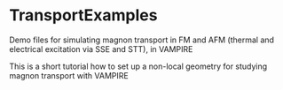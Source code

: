 # TransportExamples
Demo files for simulating magnon transport in FM and AFM (thermal and electrical excitation via SSE and STT), in VAMPIRE

This is a short tutorial how to set up a non-local geometry for studying magnon transport with VAMPIRE
